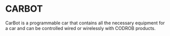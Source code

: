 # CARBOT
CarBot is a programmable car that contains all the necessary equipment for a car and can be controlled wired or wirelessly with CODROB products.
